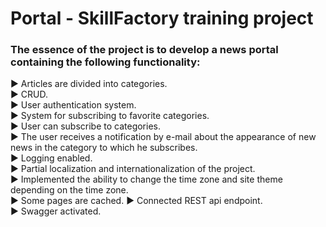 # Portal - SkillFactory training project 
### The essence of the project is to develop a news portal containing the following functionality:
  :arrow_forward: Articles are divided into categories.  
  :arrow_forward: CRUD.  
  :arrow_forward: User authentication system.  
  :arrow_forward: System for subscribing to favorite categories.  
  :arrow_forward: User can subscribe to categories.  
  :arrow_forward: The user receives a notification by e-mail about the appearance of new news in the category to which he subscribes.  
  :arrow_forward: Logging enabled.  
  :arrow_forward: Partial localization and internationalization of the project.  
  :arrow_forward: Implemented the ability to change the time zone and site theme depending on the time zone.  
  :arrow_forward: Some pages are cached.
  :arrow_forward: Connected REST api endpoint.  
  :arrow_forward: Swagger activated.
